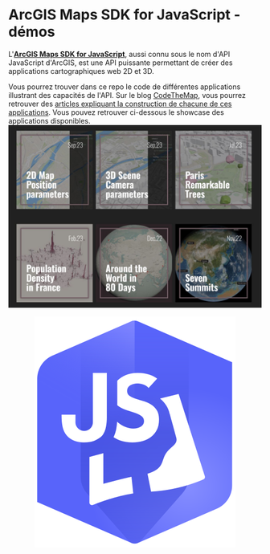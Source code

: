 # ArcGIS Maps SDK for JavaScript - démos

L'[**ArcGIS Maps SDK for JavaScript**](https://developers.arcgis.com/javascript/latest/), aussi connu sous le nom d'API JavaScript d'ArcGIS, est une API puissante permettant de créer des applications cartographiques web 2D et 3D.  

Vous pourrez trouver dans ce repo le code de différentes applications illustrant des capacités de l'API. 
Sur le blog [CodeTheMap](https://www.codethemap.fr/), vous pourrez retrouver des [articles expliquant la construction de chacune de ces applications](https://www.codethemap.fr/search/label/tutoriel?&max-results=3). 
Vous pouvez retrouver ci-dessous le showcase des applications disponibles.
[<img src="./images/JS-Showcase.JPG">](https://japalenos.github.io/JS-API/)
<p align="center"><a href="https://developers.arcgis.com/javascript/latest/"><img src="./images/logo-js.svg"></a></p>
